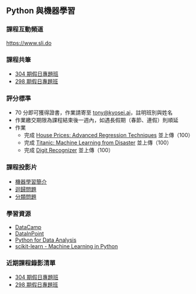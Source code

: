 ## Python 與機器學習

### 課程互動頻道

<https://www.sli.do>

### 課程共筆

- [304 期假日專題班](https://colab.research.google.com/drive/1rRujm-jfbnIb28HT5iiM4AO-NBNwBabJ)
- [298 期假日專題班](https://colab.research.google.com/drive/1Uq3FV0ayZTKbWjThr73Oc3IOaVBa_Kld)

### 評分標準

- 70 分即可獲得證書，作業請寄至 tony@kyosei.ai，註明班別與姓名
- 作業繳交期限為課程結束後一週內，如遇長假期（春節、連假）則順延
- 作業
    - 完成 [House Prices: Advanced Regression Techniques](https://www.kaggle.com/c/house-prices-advanced-regression-techniques) 並上傳（100）
    - 完成 [Titanic: Machine Learning from Disaster](https://www.kaggle.com/c/titanic) 並上傳（100）
    - 完成 [Digit Recognizer](https://www.kaggle.com/c/digit-recognizer) 並上傳（100）

### 課程投影片

- [機器學習簡介](https://yaojenkuo.github.io/python_4_ds/intro_2_ml.slides.html)
- [迴歸問題](https://yaojenkuo.github.io/python_4_ds/regression.slides.html)
- [分類問題](https://yaojenkuo.github.io/python_4_ds/classification.slides.html)

### 學習資源

- [DataCamp](https://www.datacamp.com?tap_a=5644-dce66f&tap_s=194899-1fb421)
- [DataInPoint](https://medium.com/datainpoint)
- [Python for Data Analysis](http://shop.oreilly.com/product/0636920023784.do)
- [scikit-learn - Machine Learning in Python](http://scikit-learn.org/stable/)

### 近期課程錄影清單

- [304 期假日專題班](https://www.youtube.com/playlist?list=PLEq7iw5uOtuXT0rgocwkvrEM3r6SoaGbH)
- [298 期假日專題班](https://www.youtube.com/playlist?list=PLEq7iw5uOtuUvL7tI_hPwHMov2OygFwvN)
